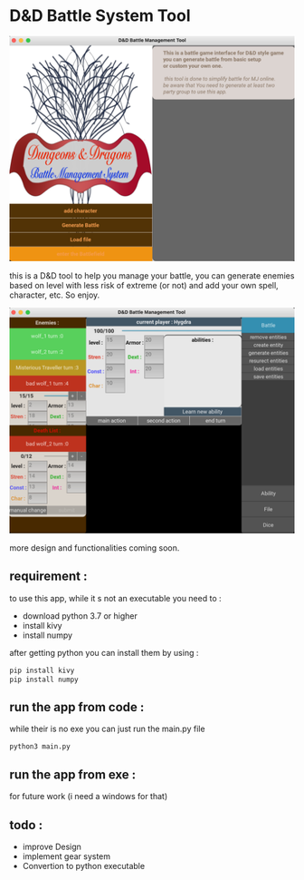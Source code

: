 # D&D Battle System Tool

![alt text](https://github.com/Axle-Bucamp/DandD_battle_system/blob/master/images/main_app_menu.png?raw=true)

this is a D&D tool to help you manage your battle,
you can generate enemies based on level with less risk of extreme (or not)
and add your own spell, character, etc. So enjoy.

![alt text](https://github.com/Axle-Bucamp/DandD_battle_system/blob/master/images/main_app_battle.png?raw=true)

more design and functionalities coming soon.

## requirement :

to use this app, while it s not an executable you need to :
- download python 3.7 or higher
- install kivy
- install numpy

after getting python you can install them by using :
```
pip install kivy
pip install numpy
```

## run the app from code :

while their is no exe you can just run the main.py file
```
python3 main.py
```

## run the app from exe :

for future work (i need a windows for that)

## todo :

- improve Design 
- implement gear system
- Convertion to python executable
